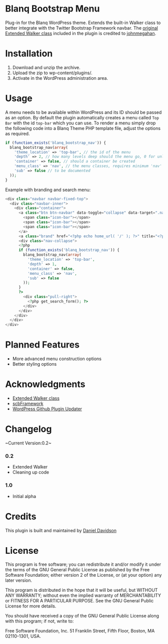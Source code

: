 # Blanq Bootstrap Menu

Plug-in for the Blanq WordPress theme. Extends the built-in Walker class to better integrate with the Twitter Bootstrap Framework navbar. The [original Extended Walker class](https://gist.github.com/1597994) included in the plugin is credited to [johnmegahan](https://gist.github.com/johnmegahan).

Installation
===========

1. Download and unzip the archive.
2. Upload the zip to wp-content/plugins/.
3. Activate in the WordPress administration area.

Usage
===========

A menu needs to be available within WordPress and its ID should be passed as an option. By default the plugin automatically creates a menu called `Top Bar` with the id `top-bar` which you can use. To render a menu simply drop the following code into a Blanq Theme PHP template file, adjust the options as required.

`````php
if (function_exists('blanq_bootstrap_nav')) {
  blanq_bootstrap_nav(array(
    'theme_location' => 'top-bar', // the id of the menu
    'depth' => 2, // how many levels deep should the menu go, 0 for unlimited
    'container' => false, // should a container be created
    'menu_class' => 'nav', // the menu classes, requires minimum 'nav' class is included
    'sub' => false // to be documented
  ));
}
`````

Example with branding and search menu:

`````php
<div class="navbar navbar-fixed-top">
  <div class="navbar-inner">
    <div class="container">
      <a class="btn btn-navbar" data-toggle="collapse" data-target=".nav-collapse">
        <span class="icon-bar"></span>
        <span class="icon-bar"></span>
        <span class="icon-bar"></span>
      </a>
      <a class="brand" href="<?php echo home_url( '/' ); ?>" title="<?php echo esc_attr( get_bloginfo( 'name', 'display' ) ); ?>" rel="home"></a>
      <div class="nav-collapse">
      <?php 
      if (function_exists('blanq_bootstrap_nav')) {
        blanq_bootstrap_nav(array(
          'theme_location' => 'top-bar',
          'depth' => 1,
          'container' => false,
          'menu_class' => 'nav',
          'sub' => false
        ));
      }
      ?>
        <div class="pull-right">
          <?php get_search_form(); ?>
        </div>
      </div>
    </div>
  </div>
</div>
`````

Planned Features
===========

* More advanced menu construction options
* Better styling options

Acknowledgments
===========

* [Extended Walker class](https://gist.github.com/1597994)
* [scbFramework](https://github.com/scribu/wp-scb-framework/wiki)
* [WordPress Github Plugin Updater](https://github.com/jkudish/WordPress-GitHub-Plugin-Updater)

Changelog
===========

~Current Version:0.2~

### 0.2
* Extended Walker
* Cleaning up code

### 1.0
* Initial alpha

Credits
===========

This plugin is built and maintained by [Daniel Davidson](https://github.com/da-n/)

License
===========

This program is free software; you can redistribute it and/or modify it under the terms of the GNU General Public License as published by the Free Software Foundation; either version 2 of the License, or (at your option) any later version.

This program is distributed in the hope that it will be useful, but WITHOUT ANY WARRANTY; without even the implied warranty of MERCHANTABILITY or FITNESS FOR A PARTICULAR PURPOSE. See the GNU General Public License for more details.

You should have received a copy of the GNU General Public License along with this program; if not, write to:

Free Software Foundation, Inc. 51 Franklin Street, Fifth Floor, Boston, MA 02110-1301, USA.